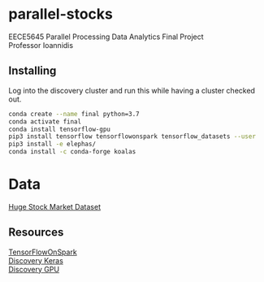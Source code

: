 # parallel-stocks
EECE5645 Parallel Processing Data Analytics Final Project  
Professor Ioannidis

## Installing

Log into the discovery cluster and run this while having a cluster checked out.

``` bash
conda create --name final python=3.7
conda activate final
conda install tensorflow-gpu
pip3 install tensorflow tensorflowonspark tensorflow_datasets --user
pip3 install -e elephas/
conda install -c conda-forge koalas
```

# Data 
[Huge Stock Market Dataset](https://www.kaggle.com/borismarjanovic/price-volume-data-for-all-us-stocks-etfs)

## Resources

[TensorFlowOnSpark](https://github.com/yahoo/TensorFlowOnSpark)  
[Discovery Keras](https://github.com/neu-spiral/Discovery-Cluster/wiki/keras)  
[Discovery GPU](https://github.com/neu-spiral/Discovery-Cluster/wiki/batch-mode)


